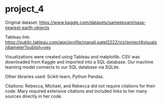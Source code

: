 # project_4

Original dataset: https://www.kaggle.com/datasets/sameepvani/nasa-nearest-earth-objects

Tableau link: https://public.tableau.com/app/profile/manali.patel2222/viz/project4visuals/diameter?publish=yes

Visualizations were created using Tableau and matplotlib. CSV was downloaded from Kaggle and imported into a SQL database. Our machine learning model connects to our SQL database via SQLite.

Other libraries used: Scikit-learn, Python Pandas.

Citations: Rebecca, Michael, and Rebecca did not require citations for their code. Mary required extensive citations and included links to her many sources directly in her code.
